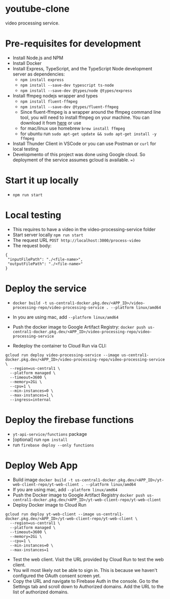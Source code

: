 # youtube-clone
video processing service.

# Pre-requisites for development
- Install Node.js and NPM
- Install Docker
- Install Express, TypeScript, and the TypeScript Node development server as dependencies:
  - `npm install express`
  - `npm install --save-dev typescript ts-node`
  - `npm install --save-dev @types/node @types/express`
- Install ffmpeg nodejs wrapper and types
  - `npm install fluent-ffmpeg`
  - `npm install --save-dev @types/fluent-ffmpeg`
  - Since fluent-ffmpeg is a wrapper around the ffmpeg command line tool, you will need to install ffmpeg on your machine. You can download it from [here](https://ffmpeg.org/download.html) or use 
   - for mac/linux use homebrew `brew install ffmpeg`
   - for ubuntu run `sudo apt-get update && sudo apt-get install -y ffmpeg`
- Install Thunder Client in VSCode or you can use Postman or `curl` for local testing
- Developmento of this project was done using Google cloud. So deployment of the service assumes gcloud is available. `=)`



# Start it up locally
- `npm run start`

# Local testing
 - This requires to have a video in the video-processing-service folder
 - Start server locally `npm run start`
 - The request URL `POST http://localhost:3000/process-video`
 - The request body: 
 ```
 {
  "inputFilePath": "./<file-name>",
  "outputFilePath": "./<file-name>"
 }
```

# Deploy the service

- `docker build -t us-central1-docker.pkg.dev/<APP_ID>/video-processing-repo/video-processing-service . --platform linux/amd64`
- In you are using mac, add `--platform linux/amd64`
- Push the docker image to Google Artifact Registry: `docker push us-central1-docker.pkg.dev/<APP_ID>/video-processing-repo/video-processing-service`

- Redeploy the container to Cloud Run via CLI:
```
gcloud run deploy video-processing-service --image us-central1-docker.pkg.dev/<APP_ID>/video-processing-repo/video-processing-service \
  --region=us-central1 \
  --platform managed \
  --timeout=3600 \
  --memory=2Gi \
  --cpu=1 \
  --min-instances=0 \
  --max-instances=1 \
  --ingress=internal
```

# Deploy the firebase functions
- `yt-api-service/functions` package
- [optional] run `npm install`
- run `firebase deploy --only functions`

# Deploy Web App

- Build image `docker build -t us-central1-docker.pkg.dev/<APP_ID>/yt-web-client-repo/yt-web-client . --platform linux/amd64`
- If you are using mac, add `--platform linux/amd64`
- Push the Docker image to Google Artifact Registry `docker push us-central1-docker.pkg.dev/<APP_ID>/yt-web-client-repo/yt-web-client`
- Deploy Docker image to Cloud Run

```
gcloud run deploy yt-web-client --image us-central1-docker.pkg.dev/<APP_ID>/yt-web-client-repo/yt-web-client \
  --region=us-central1 \
  --platform managed \
  --timeout=3600 \
  --memory=2Gi \
  --cpu=1 \
  --min-instances=0 \
  --max-instances=1
```

- Test the web client. Visit the URL provided by Cloud Run to test the web client.
- You will most likely not be able to sign in. This is because we haven't configured the OAuth consent screen yet.
- Copy the URL and navigate to Firebase Auth in the console. Go to the Settings tab and scroll down to Authorized domains. Add the URL to the list of authorized domains.
